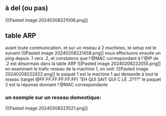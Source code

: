 ## à del (ou pas)
![[Pasted image 20240208221006.png]]
## table ARP
avant toute communication, et sur un reseau à 2 machines, le setup est le suivant
![[Pasted image 20240208221458.png]]
nous effectuons ensuite un ping depuis .1 vers .2, et constatons que l'@MAC correspondant à l'@IP de .2 est désormais dans la table ARP
![[Pasted image 20240208222055.png]]
en examinant le trafic reseau de la machine 1, on voit:
![[Pasted image 20240208222422.png]]
le paquet 1 est la machine 1 qui demande à tout le reseau (target @FF:FF:FF:FF:FF:FF) "EH QUI SAIT QUI C LE .2???"
le paquet 2 est la réponse donnant l'@MAC correspondante
### un exemple sur un reseau domestique:
![[Pasted image 20240208223521.png]]
